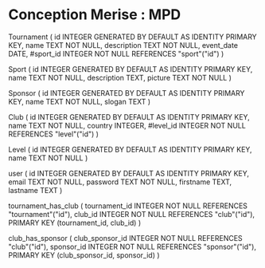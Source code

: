 # Conception Merise : MPD

Tournament (
  id INTEGER GENERATED BY DEFAULT AS IDENTITY PRIMARY KEY,
  name TEXT NOT NULL,
  description TEXT NOT NULL,
  event_date DATE,
  #sport_id INTEGER NOT NULL REFERENCES "sport"("id")
)

Sport (
  id INTEGER GENERATED BY DEFAULT AS IDENTITY PRIMARY KEY,
  name TEXT NOT NULL,
  description TEXT,
  picture TEXT NOT NULL
)

Sponsor (
  id INTEGER GENERATED BY DEFAULT AS IDENTITY PRIMARY KEY,
  name TEXT NOT NULL,
  slogan TEXT
)

Club (
  id INTEGER GENERATED BY DEFAULT AS IDENTITY PRIMARY KEY,
  name TEXT NOT NULL,
  country INTEGER,
  #level_id INTEGER NOT NULL REFERENCES "level"("id")
)

Level (
  id INTEGER GENERATED BY DEFAULT AS IDENTITY PRIMARY KEY,
  name TEXT NOT NULL
)

user (
  id INTEGER GENERATED BY DEFAULT AS IDENTITY PRIMARY KEY,
  email TEXT NOT NULL,
  password TEXT NOT NULL,
  firstname TEXT,
  lastname TEXT
)

tournament_has_club (
  tournament_id INTEGER NOT NULL REFERENCES "tournament"("id"),
  club_id INTEGER NOT NULL REFERENCES "club"("id"),
  PRIMARY KEY (tournament_id, club_id)
)

club_has_sponsor (
  club_sponsor_id INTEGER NOT NULL REFERENCES "club"("id"),
  sponsor_id INTEGER NOT NULL REFERENCES "sponsor"("id"),
  PRIMARY KEY (club_sponsor_id, sponsor_id)
)
